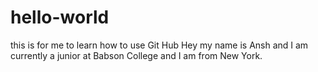 # hello-world
this is for me to learn how to use Git Hub
Hey my name is Ansh and I am currently a junior at Babson College and I am from New York.
